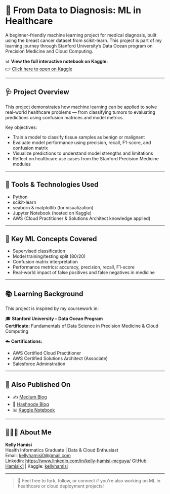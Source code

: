 # 🧠 From Data to Diagnosis: ML in Healthcare

A beginner-friendly machine learning project for medical diagnosis, built using the breast cancer dataset from scikit-learn. This project is part of my learning journey through Stanford University’s Data Ocean program on Precision Medicine and Cloud Computing.

📊 **View the full interactive notebook on Kaggle:**  
👉 [Click here to open on Kaggle](https://www.kaggle.com/code/kellyhamisi/from-data-to-diagnosis-ml-in-healthcare-stanford)


---

## 🩺 Project Overview

This project demonstrates how machine learning can be applied to solve real-world healthcare problems — from classifying tumors to evaluating predictions using confusion matrices and model metrics.

Key objectives:
- Train a model to classify tissue samples as benign or malignant
- Evaluate model performance using precision, recall, F1-score, and confusion matrix
- Visualize predictions to understand model strengths and limitations
- Reflect on healthcare use cases from the Stanford Precision Medicine modules

---

## 🔬 Tools & Technologies Used

- Python
- scikit-learn
- seaborn & matplotlib (for visualization)
- Jupyter Notebook (hosted on Kaggle)
- AWS (Cloud Practitioner & Solutions Architect knowledge applied)

---

## 📌 Key ML Concepts Covered

- Supervised classification
- Model training/testing split (80/20)
- Confusion matrix interpretation
- Performance metrics: accuracy, precision, recall, F1-score
- Real-world impact of false positives and false negatives in medicine

---

## 📚 Learning Background

This project is inspired by my coursework in:

🎓 **Stanford University – Data Ocean Program**  
**Certificate:** Fundamentals of Data Science in Precision Medicine & Cloud Computing

☁️ **Certifications:**
- AWS Certified Cloud Practitioner
- AWS Certified Solutions Architect (Associate)
- Salesforce Adminstration 

---

## 🔗 Also Published On

- ✍️ [Medium Blog](https://medium.com/@kellyhamisi)
- 🧠 [Hashnode Blog](https://kellyhamisi.hashnode.dev)
- 📊 [Kaggle Notebook](https://www.kaggle.com/kellyhamisi/from-data-to-diagnosis-ml-in-healthcare)

---

## 👩🏽‍💻 About Me

**Kelly Hamisi**  
Health Informatics Graduate | Data & Cloud Enthusiast  
Email: [kellyhamisi0@gmail.com](mailto:kellyhamisi0@gmail.com)  
Linkedin: https://www.linkedin.com/in/kelly-hamisi-mcguya/
GitHub: [Hamisik1](https://github.com/Hamisik1) | Kaggle: [kellyhamisi](https://www.kaggle.com/kellyhamisi)

---

> 💬 Feel free to fork, follow, or connect if you're also working on ML in healthcare or cloud deployment projects!

